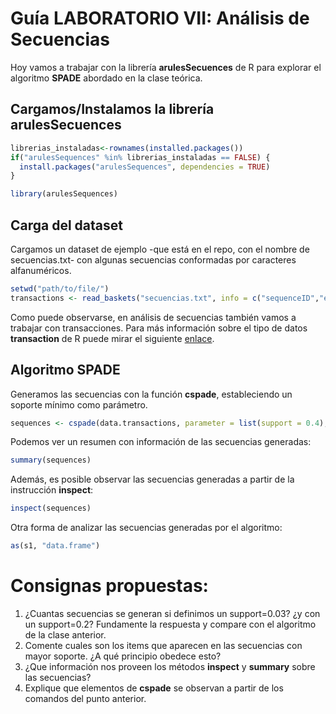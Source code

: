 # Guía LABORATORIO VII: Análisis de Secuencias

Hoy vamos a trabajar con la librería __arulesSecuences__ de R para explorar el algoritmo __SPADE__ abordado en la clase teórica.

## Cargamos/Instalamos la librería arulesSecuences

```r
librerias_instaladas<-rownames(installed.packages())
if("arulesSequences" %in% librerias_instaladas == FALSE) {
  install.packages("arulesSequences", dependencies = TRUE)
}

library(arulesSequences)
```

## Carga del dataset
Cargamos un dataset de ejemplo -que está en el repo, con el nombre de secuencias.txt- con algunas secuencias conformadas por caracteres alfanuméricos.
```r
setwd("path/to/file/")
transactions <- read_baskets("secuencias.txt", info = c("sequenceID","eventID","SIZE"))
```
Como puede observarse, en análisis de secuencias también vamos a trabajar con transacciones. Para más información sobre el tipo de datos __transaction__ de R puede mirar el siguiente [enlace](https://www.rdocumentation.org/packages/arules/versions/1.6-1/topics/transactions-class).

## Algoritmo SPADE

Generamos las secuencias con la función __cspade__, estableciendo un soporte mínimo como parámetro.

```R
sequences <- cspade(data.transactions, parameter = list(support = 0.4), control = list(verbose = TRUE))
```

Podemos ver un resumen con información de las secuencias generadas:

```R
summary(sequences)
```

Además, es posible observar las secuencias generadas a partir de la instrucción __inspect__:

```R
inspect(sequences)
```

Otra forma de analizar las secuencias generadas por el algoritmo:

```R
as(s1, "data.frame")
```

# Consignas propuestas:
1. ¿Cuantas secuencias se generan si definimos un support=0.03? ¿y con un support=0.2? Fundamente la respuesta y compare con el algoritmo de la clase anterior.
2. Comente cuales son los items que aparecen en las secuencias con mayor soporte. ¿A qué principio obedece esto?
3. ¿Que información nos proveen los métodos __inspect__ y __summary__ sobre las secuencias? 
4. Explique que elementos de __cspade__ se observan a partir de los comandos del punto anterior.
